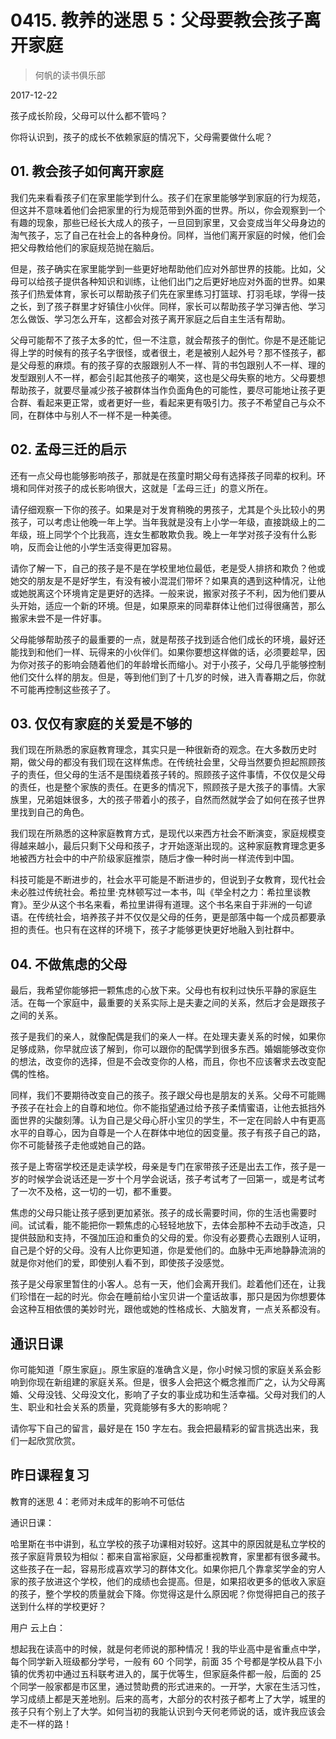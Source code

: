 # 0415. 教养的迷思 5：父母要教会孩子离开家庭

> 何帆的读书俱乐部

2017-12-22

孩子成长阶段，父母可以什么都不管吗？

你将认识到，孩子的成长不依赖家庭的情况下，父母需要做什么呢？

## 01. 教会孩子如何离开家庭

我们先来看看孩子们在家里能学到什么。孩子们在家里能够学到家庭的行为规范，但这并不意味着他们会把家里的行为规范带到外面的世界。所以，你会观察到一个有趣的现象，那些已经长大成人的孩子，一旦回到家里，又会变成当年父母身边的淘气孩子，忘了自己在社会上的各种身份。同样，当他们离开家庭的时候，他们会把父母教给他们的家庭规范抛在脑后。

但是，孩子确实在家里能学到一些更好地帮助他们应对外部世界的技能。比如，父母可以给孩子提供各种知识和训练，让他们出门之后更好地应对外面的世界。如果孩子们热爱体育，家长可以帮助孩子们先在家里练习打篮球、打羽毛球，学得一技之长，到了孩子群里才好镇住小伙伴。同样，家长可以帮助孩子学习弹吉他、学习怎么做饭、学习怎么开车，这都会对孩子离开家庭之后自主生活有帮助。

父母可能帮不了孩子太多的忙，但一不注意，就会帮孩子的倒忙。你是不是还能记得上学的时候有的孩子名字很怪，或者很土，老是被别人起外号？那不怪孩子，都是父母惹的麻烦。有的孩子穿的衣服跟别人不一样、背的书包跟别人不一样、理的发型跟别人不一样，都会引起其他孩子的嘲笑，这也是父母失察的地方。父母要想帮助孩子，就要尽量减少孩子被群体当作负面角色的可能性，要尽可能地让孩子更合群、看起来更正常，或者更好一些，看起来更有吸引力。孩子不希望自己与众不同，在群体中与别人不一样不是一种美德。

## 02. 孟母三迁的启示

还有一点父母也能够影响孩子，那就是在孩童时期父母有选择孩子同辈的权利。环境和同伴对孩子的成长影响很大，这就是「孟母三迁」的意义所在。

请仔细观察一下你的孩子。如果是对于发育稍晚的男孩子，尤其是个头比较小的男孩子，可以考虑让他晚一年上学。当年我就是没有上小学一年级，直接跳级上的二年级，班上同学个个比我高，连女生都敢欺负我。晚上一年学对孩子没有什么影响，反而会让他的小学生活变得更加容易。

请你了解一下，自己的孩子是不是在学校里地位最低，老是受人排挤和欺负？他或她交的朋友是不是好学生，有没有被小混混们带坏？如果真的遇到这种情况，让他或她脱离这个环境肯定是更好的选择。一般来说，搬家对孩子不利，因为他们要从头开始，适应一个新的环境。但是，如果原来的同辈群体让他们过得很痛苦，那么搬家未尝不是一件好事。

父母能够帮助孩子的最重要的一点，就是帮孩子找到适合他们成长的环境，最好还能找到和他们一样、玩得来的小伙伴们。如果你要想这样做的话，必须要趁早，因为你对孩子的影响会随着他们的年龄增长而缩小。对于小孩子，父母几乎能够控制他们交什么样的朋友。但是，等到他们到了十几岁的时候，进入青春期之后，你就不可能再控制这些孩子了。

## 03. 仅仅有家庭的关爱是不够的

我们现在所熟悉的家庭教育理念，其实只是一种很新奇的观念。在大多数历史时期，做父母的都没有我们现在这样焦虑。在传统社会里，父母当然要负担起照顾孩子的责任，但父母的生活不是围绕着孩子转的。照顾孩子这件事情，不仅仅是父母的责任，也是整个家族的责任。在更多的情况下，照顾孩子是大孩子的事情。大家族里，兄弟姐妹很多，大的孩子带着小的孩子，自然而然就学会了如何在孩子世界里找到自己的角色。

我们现在所熟悉的这种家庭教育方式，是现代以来西方社会不断演变，家庭规模变得越来越小，最后只剩下父母和孩子，才开始逐渐出现的。这种家庭教育理念更多地被西方社会中的中产阶级家庭推崇，随后才像一种时尚一样流传到中国。

科技可能是不断进步的，社会水平可能是不断进步的，但说到子女教育，现代社会未必胜过传统社会。希拉里·克林顿写过一本书，叫《举全村之力：希拉里谈教育》。至少从这个书名来看，希拉里讲得有道理。这个书名来自于非洲的一句谚语。在传统社会，培养孩子并不仅仅是父母的任务，更是部落中每一个成员都要承担的责任。也只有在这样的环境下，孩子才能够更快更好地融入到社群中。

## 04. 不做焦虑的父母

最后，我希望你能够把一颗焦虑的心放下来。父母也有权利过快乐平静的家庭生活。在每一个家庭中，最重要的关系实际上是夫妻之间的关系，然后才会是跟孩子之间的关系。

孩子是我们的亲人，就像配偶是我们的亲人一样。在处理夫妻关系的时候，如果你足够成熟，你早就应该了解到，你可以跟你的配偶学到很多东西。婚姻能够改变你的想法，改变你的选择，但是不会改变你的人格，而且，你也不应该奢求去改变配偶的性格。

同样，我们不要期待改变自己的孩子。孩子跟父母也是朋友的关系。父母不可能赐予孩子在社会上的自尊和地位。你不能指望通过给予孩子柔情蜜语，让他去抵挡外面世界的尖酸刻薄。认为自己是父母心肝小宝贝的学生，不一定在同龄人中有更高水平的自尊心，因为自尊是一个人在群体中地位的因变量。孩子有孩子自己的路，你不可能替孩子走他或她自己的路。

孩子是上寄宿学校还是走读学校，母亲是专门在家带孩子还是出去工作，孩子是一岁的时候学会说话还是一岁十个月学会说话，孩子考试考了一回第一，或是考试考了一次不及格，这一切的一切，都不重要。

焦虑的父母只能让孩子感到更加紧张。孩子的成长需要时间，你的生活也需要时间。试试看，能不能把你一颗焦虑的心轻轻地放下，去体会那种不去动手改造，只提供鼓励和支持，不强加压迫和重负的父母的爱。你没有必要费心去跟别人证明，自己是个好的父母。没有人比你更知道，你是爱他们的。血脉中无声地静静流淌的就是你对他们的爱，即使别人看不到，即使孩子没感觉。

孩子是父母家里暂住的小客人。总有一天，他们会离开我们。趁着他们还在，让我们珍惜在一起的时光。你会在睡前给小宝贝讲一个童话故事，那只是因为你想要体会这种互相依偎的美妙时光，跟他或她的性格成长、大脑发育，一点关系都没有。

## 通识日课

你可能知道「原生家庭」。原生家庭的准确含义是，你小时候习惯的家庭关系会影响到你现在新组建的家庭关系。但是，很多人会把这个概念推而广之，认为父母离婚、父母没钱、父母没文化，影响了子女的事业成功和生活幸福。父母对我们的人生、职业和社会关系的质量，究竟能够有多大的影响呢？

请你写下自己的留言，最好是在 150 字左右。我会把最精彩的留言挑选出来，我们一起欣赏欣赏。

## 昨日课程复习

教育的迷思 4：老师对未成年的影响不可低估

通识日课：

哈里斯在书中讲到，私立学校的孩子功课相对较好。这其中的原因就是私立学校的孩子家庭背景较为相似：都来自富裕家庭，父母都重视教育，家里都有很多藏书。这些孩子在一起，容易形成喜欢学习的群体文化。如果你把几个靠拿奖学金的穷人家的孩子放进这个学校，他们的成绩也会提高。但是，如果招收更多的低收入家庭的孩子，整个学校的质量就会下降。你觉得这是什么原因呢？你觉得把自己的孩子送到什么样的学校更好？

用户 云上白：

想起我在读高中的时候，就是何老师说的那种情况！我的毕业高中是省重点中学，每个同学新入班级都分学号，一般有 60 个同学，前面 35 个号都是学校从县下小镇的优秀初中通过五科联考进入的，属于优等生，但家庭条件都一般，后面的 25 个同学一般家都是市区里，通过赞助费的形式进来的。一开学，大家在生活习性，学习成绩上都是天差地别。后来的高考，大部分的农村孩子都考上了大学，城里的孩子只有个别上了大学。如何当初的我能认识到今天何老师说的话，或许我应该会走不一样的路！

